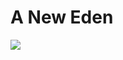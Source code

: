 # A New Eden

![](https://www.thespacetechie.com/wp-content/uploads/2020/08/cropped-An-artist-impression-of-Mars-being-terraformed..jpg)